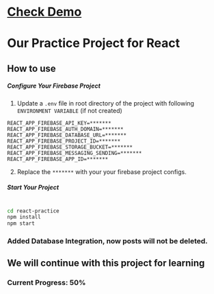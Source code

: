 # [Check Demo](https://react-practice-saylani.netlify.app/)
# Our Practice Project for React

## How to use
##### Configure Your Firebase Project
1) Update a `.env` file in root directory of the project with following `ENVIRONMENT VARIABLE` (if not created)
```env
REACT_APP_FIREBASE_API_KEY=*******
REACT_APP_FIREBASE_AUTH_DOMAIN=*******
REACT_APP_FIREBASE_DATABASE_URL=*******
REACT_APP_FIREBASE_PROJECT_ID=*******
REACT_APP_FIREBASE_STORAGE_BUCKET=*******
REACT_APP_FIREBASE_MESSAGING_SENDING=*******
REACT_APP_FIREBASE_APP_ID=*******
```
2) Replace the `*******` with your your firebase project configs. 
##### Start Your Project
#

```bash
cd react-practice
npm install
npm start
```
### Added Database Integration, now posts will not be deleted.

## We will continue with this project for learning
### Current Progress: 50%